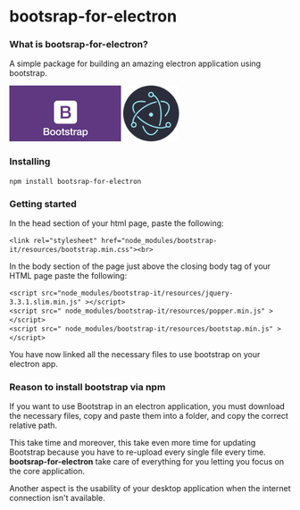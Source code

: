 # bootsrap-for-electron

### What is bootsrap-for-electron?

A simple package for building an amazing electron application using bootstrap.
  
<span align="center">
<img src="img/bootstrap-logo.jpg" height="100" />
<img src="img/electron-logo.png" height="100" />
</span>

### Installing

    npm install bootsrap-for-electron

### Getting started

In the head section of your html page, paste the following:<br>

    <link rel="stylesheet" href="node_modules/bootstrap-it/resources/bootstrap.min.css"><br>

In the body section of the page just above the closing body tag of your HTML page paste the following:

    <script src="node_modules/bootstrap-it/resources/jquery-3.3.1.slim.min.js" ></script>
    <script src=" node_modules/bootstrap-it/resources/popper.min.js" ></script>
    <script src=" node_modules/bootstrap-it/resources/bootstap.min.js" ></script>

You have now linked all the necessary files to use bootstrap on your electron app.

### Reason to install bootstrap via npm

If you want to use Bootstrap in an electron application, you must download the necessary files, copy and paste them into a folder, and copy the correct relative path.

This take time and moreover, this take even more time for updating Bootstrap because you have to re-upload every single file every time. **bootsrap-for-electron** take care of everything for you letting you focus on the core application.

Another aspect is the usability of your desktop application when the internet connection isn't available.
